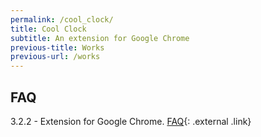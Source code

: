 ```yaml
---
permalink: /cool_clock/
title: Cool Clock
subtitle: An extension for Google Chrome
previous-title: Works
previous-url: /works
---
```


## FAQ

3.2.2 - Extension for Google Chrome.
[FAQ]{: .external .link}

[FAQ]: https://docs.google.com/document/d/1BhBnW1-mzGExFMwz7RtccqRGV6tvnzA1D7ZnyTqf5A8/pub